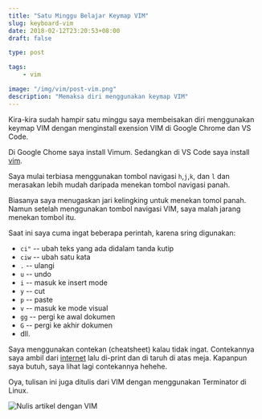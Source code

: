 ```yaml
---
title: "Satu Minggu Belajar Keymap VIM"
slug: keyboard-vim
date: 2018-02-12T23:20:53+08:00
draft: false

type: post

tags:
    - vim

image: "/img/vim/post-vim.png"
description: "Memaksa diri menggunakan keymap VIM"
---
```


Kira-kira sudah hampir satu minggu saya membeisakan diri
menggunakan keymap VIM dengan menginstall exension
VIM di Google Chrome dan VS Code.

Di Google Chome saya install Vimum. Sedangkan
di VS Code saya install [vim](https://marketplace.visualstudio.com/items?itemName=vscodevim.vim).

Saya mulai terbiasa menggunakan tombol
navigasi `h`,`j`,`k`, dan `l` dan merasakan
lebih mudah daripada menekan tombol navigasi panah.

Biasanya saya menugaskan jari kelingking untuk menekan
tomol panah. Namun setelah menggunakan tombol
navigasi VIM, saya malah jarang menekan tombol itu.

Saat ini saya cuma ingat beberapa perintah,
karena sring digunakan:

- `ci"` -- ubah teks yang ada didalam tanda kutip
- `ciw` -- ubah satu kata
- `.` -- ulangi
- `u` -- undo
- `i` -- masuk ke insert mode
- `y` -- cut
- `p` -- paste
- `v` -- masuk ke mode visual
- `gg` -- pergi ke awal dokumen
- `G` -- pergi ke akhir dokumen
- dll.

Saya menggunakan contekan (cheatsheet) kalau tidak ingat.
Contekannya saya ambil dari [internet](https://vim.rtorr.com/) lalu di-print
dan di taruh di atas meja. Kapanpun saya butuh,
saya lihat lagi contekannya hehehe.

Oya, tulisan ini juga ditulis dari VIM dengan menggunakan
Terminator di Linux.

![Nulis artikel dengan VIM](/img/vim/post-vim.png)
